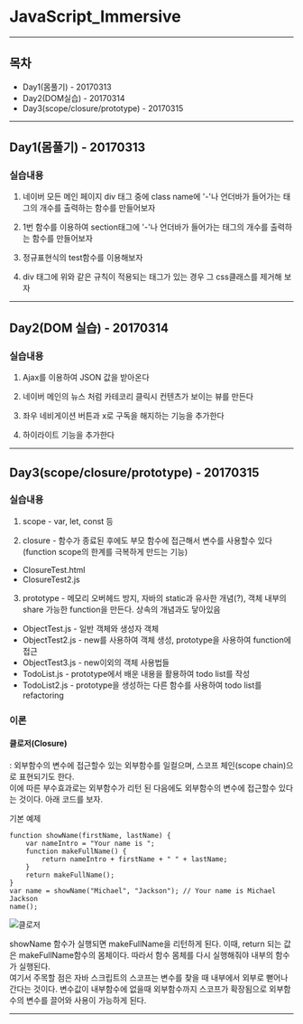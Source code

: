 # JavaScript_Immersive

---
## 목차

- Day1(몸풀기) - 20170313  
- Day2(DOM실습) - 20170314  
- Day3(scope/closure/prototype) - 20170315

---
## Day1(몸풀기) - 20170313

### 실습내용
1) 네이버 모든 메인 페이지 div 태그 중에 class name에 '-'나 언더바가 들어가는 태그의 개수를 출력하는 함수를 만들어보자   

2) 1번 함수를 이용하여 section태그에 '-'나 언더바가 들어가는 태그의 개수를 출력하는 함수를 만들어보자   

3) 정규표현식의 test함수를 이용해보자  

4) div 태그에 위와 같은 규칙이 적용되는 태그가 있는 경우 그 css클래스를 제거해 보자  

---
## Day2(DOM 실습) - 20170314

### 실습내용
1) Ajax를 이용하여 JSON 값을 받아온다   

2) 네이버 메인의 뉴스 처럼 카테코리 클릭시 컨텐츠가 보이는 뷰를 만든다   

3) 좌우 네비게이션 버튼과 x로 구독을 해지하는 기능을 추가한다  

4) 하이라이트 기능을 추가한다

---
## Day3(scope/closure/prototype) - 20170315

### 실습내용
1) scope - var, let, const 등  

2) closure - 함수가 종료된 후에도 부모 함수에 접근해서 변수를 사용할수 있다 (function scope의 한계를 극복하게 만드는 기능)
  * ClosureTest.html
  * ClosureTest2.js

3) prototype - 메모리 오버헤드 방지, 자바의 static과 유사한 개념(?), 객체 내부의 share 가능한 function을 만든다. 상속의 개념과도 닿아있음
  *  ObjectTest.js -  일반 객체와 생성자 객체
  *  ObjectTest2.js - new를 사용하여 객체 생성, prototype을 사용하여 function에 접근
  *  ObjectTest3.js - new이외의 객체 사용법들
  *  TodoList.js -  prototype에서 배운 내용을 활용하여 todo list를 작성
  *  TodoList2.js - prototype을 생성하는 다른 함수를 사용하여 todo list를 refactoring

### 이론
#### 클로저(Closure)
: 외부함수의 변수에 접근할수 있는 외부함수를 일컬으며, 스코프 체인(scope chain)으로 표현되기도 한다.  
이에 따른 부수효과로는 외부함수가 리턴 된 다음에도 외부함수의 변수에 접근할수 있다는 것이다. 아래 코드를 보자.


기본 예제  
~~~
function showName(firstName, lastName) {
    var nameIntro = "Your name is ";
    function makeFullName() {
        return nameIntro + firstName + " " + lastName;
    }
    return makeFullName();
}
var name = showName("Michael", "Jackson"); // Your name is Michael Jackson
name();
~~~

![클로저]("https://rahuldotout.files.wordpress.com/2011/05/closure-intro.gif")

showName 함수가 실행되면 makeFullName을 리턴하게 된다. 이때, return 되는 값은 makeFullName함수의 몸체이다. 따라서 함수 몸체를 다시 실행해줘야 내부의 함수가 실행된다.  
여기서 주목할 점은 자바 스크립트의 스코프는 변수를 찾을 때 내부에서 외부로 뻗어나간다는 것이다. 변수값이 내부함수에 없을때 외부함수까지 스코프가 확장됨으로 외부함수의 변수를 끌어와 사용이 가능하게 된다.

---
